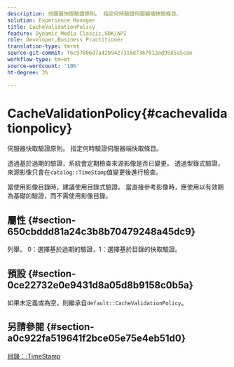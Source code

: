 ```yaml
---
description: 伺服器快取驗證原則。 指定何時驗證伺服器端快取條目。
solution: Experience Manager
title: CacheValidationPolicy
feature: Dynamic Media Classic,SDK/API
role: Developer,Business Practitioner
translation-type: tm+mt
source-git-commit: f6c97606d7a4209427316d7367013ad9585a5cae
workflow-type: tm+mt
source-wordcount: '106'
ht-degree: 3%

---
```



# CacheValidationPolicy{#cachevalidationpolicy}

伺服器快取驗證原則。 指定何時驗證伺服器端快取條目。

透過基於過期的驗證，系統會定期檢查來源影像是否已變更。 透過型錄式驗證，來源影像只會在`catalog::TimeStamp`值變更後進行檢查。

當使用影像目錄時，建議使用目錄式驗證。 當直接參考影像時，應使用以有效期為基礎的驗證，而不需使用影像目錄。

## 屬性 {#section-650cbddd81a24c3b8b70479248a45dc9}

列舉。 0：選擇基於過期的驗證，1：選擇基於目錄的快取驗證。

## 預設 {#section-0ce22732e0e9431d8a05d8b9158c0b5a}

如果未定義或為空，則繼承自`default::CacheValidationPolicy`。

## 另請參閱 {#section-a0c922fa519641f2bce05e75e4eb51d0}

[目錄：:TimeStamp](../../../../../is-api/image-catalog/image-serving-api-ref/c-image-catalog-reference/c-image-svg-data-reference/c-svg-data-reference/r-timestamp-svg.md#reference-59a27b72f4cb4a53a3baba83214c4ded)
